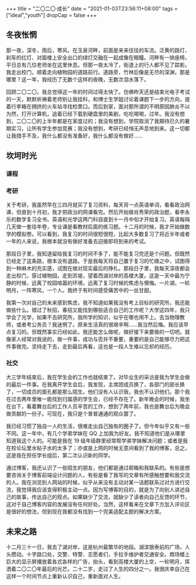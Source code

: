 +++
title = "二〇二〇·成长"
date = "2021-01-03T23:56:11+08:00"
tags = ["ideal","youth"]
dropCap = false
+++

## 冬夜怅惘

那一夜，深冬，雨后，寒风，在玉泉河畔，前面是来来往往的车流。泛黄的路灯、刹车的红灯、对面楼上安全出口的绿灯交融在一起成像在眼瞳。河畔有一排座椅，平日总有几位老师坐在这里休息。但那一夜太冷了，街道上的行人都不见了踪影。我走出校门，顺着走向植物园的道路前行。道路旁，竹林后像是无尽的深渊，那是哪里？这一年，我经历了无数个这样的夜晚，无数次泪水落下。

回顾二〇二〇，我总觉得这一年的时间过得太快了。仿佛昨天还是结束光电子考试的一天，默默祈祷着老师别让我挂科，和博士生学姐讨论着课题下一步的方向，提着行李箱在拥挤的火车站寻找检票口。而后到家，面对那所谓的不明原因肺炎不以为然，打开计算机，追着已经下载到硬盘里的美剧，吃吃喝喝，过年。我没有想到，二〇二〇的上半年都是在家度过的；我没有想到，学院取消了我期待已久的暑期实习，让所有学生参加竞赛；我没有想到，考研已经悄无声息地到来。这一切都让我措手不及，我什么都没有准备好，我什么都没有做好……

## 坎坷时光

### 课程



### 考研

关于考研，我虽然早在三四月就买了复习资料，每天背一点英语单词，看看政治网课，但直到十月初，我才把政治的网课看完。然后开始做肖秀荣的政治题，看李永乐的数学复习全书。英语和光学这两门科目直到十一月中旬才开始复习。英语每隔几天做一套往年卷，专业课是看教材后面的练习题。十二月的时候，我才开始做数学的模拟卷。可以看到，我复习的时间很短很短，比起大多数复习了将近半年或者一年的人来说，我根本就没有做好准备去迎接即将到来的考试。

那段日子里，我知道留给我复习的时间不多了，能不能复习完还是个问题。但既然已经走了这条路，根本没有退路。于是我每天将自己置于复习的忙碌之中，试图得到一种麻木的充实感，试图在做对现实最后的挣扎。那段日子里，我每天深夜都会走出校门，穿过植物园，走到苏堤，望着西湖对岸的高楼大厦。这是一天中最为宁静的时候，远离了校园喧嚣的环境，远离了复习时候的焦虑与懊悔。一片湖，一轮明月，一阵寒风，一个人。我终于有时间感受痛苦中的一丝甘甜。

我第一次对自己的未来感到焦虑，我不知道如果我没有考上目标的研究所，我还能做些什么。错过了秋招，春招又能找到哪些适合自己的工作呢？大学这四年，我只学会了光学，如果不去研究所，我所学的知识，似乎在哪也用不上。去当物理教师，或者考公务员？我迷惘了。原来生活真的很艰辛啊……我当然后悔。我应该早点复习的。但既然事实已经如此，我还能怎么做呢，做好接下来要做的一切吧。就像家人经常对我说的，做一件事，成功与否并不重要，重要的是自己能够尽力把这件事做完。坚持走下去，走到最后再看，这也是一段人生难以忘却的经历。

### 社交

大三学年结束后，我在学生会的工作也就结束了。对毕业生的采访是我为学生会做的最后一件事。在我离开学生会后，我发现，主席团成员换了，各部门的部长换了，一切成员的面孔都是那么陌生。他们没有人认识我，我也不认识他们。那个我在过去两年里唯一能找到归属感的学生会，已经不存在了。新年晚会的时候，我坐在台下，看着舞台后的工作人员辛苦的工作，想到了两年前，我也是舞台后为晚会做贡献的一份子。可现在，我只是个普普通通的观众罢了。

我已经习惯了独自一人的生活，很难走出自己独有的圈子了。但今年似乎又有一些不同。这一年中，有几个学弟学妹在 QQ 上加我为好友。我不知道他们是从哪里知道我这个人的。可能是我在 19 级年级群里经常帮学弟学妹解决问题；或者是我在校论坛里水帖子水的太多了；亦或是上网的时候无意间看到了我的博客，总之，这是我在担任学长组后，第二次认识新的同学。

通过博客，我还认识了一些陌生的朋友，他们都是通过邮箱和我联系的。有些是想要咨询关于博客前端设计问题的人，有些是看了我写的文章有所感触想要和我交流的人。我在浏览别人网站的时候，似乎从来没有主动对某一话题联系过对方进行交流，我觉得我应该变得积极主动一点。因为写博客的目的，就是为了向别人讲述自己的故事，传达自己的观点。如果缺少了交流，就缺少了读者向自己反馈的环节，这对于自己博客内容的发展没有任何好处。当然，这样看来在文章下方加入评论区是很好的想法，但到现在我都没有找到一个完美适配主题的解决方案。

## 未来之路

十二月三十一日，我去了湖对岸，这是杭州最繁华的地段。湖滨银泰前的广场，人头攒动。十字路口处，交警、特警、志愿者们，手拉手维护者交通安全。商场楼上巨大的显示屏播放着各式各样的广告，抬头，看到高楼大厦的上空，一轮明月，挥洒着二〇二〇年最后的光芒。二十二岁，走过了人生的四分之一。我很庆幸自己在这样一个时间节点上重新认识自己，重新面对人生。

